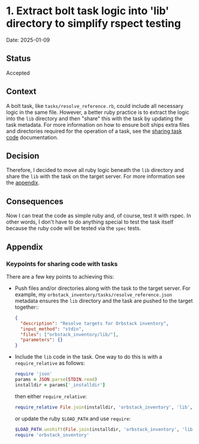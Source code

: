 # 1. Extract bolt task logic into 'lib' directory to simplify rspect testing

Date: 2025-01-09

## Status

Accepted

## Context

A bolt task, like `tasks/resolve_reference.rb`, could include all necessary logic in the same file.  However, a better ruby practice is to extract the logic into the `lib` directory and then "share" this with the task by updating the task metadata. For more information on how to ensure bolt ships extra files and directories required for the operation of a task, see the [sharing task code](https://www.puppet.com/docs/bolt/latest/writing_tasks#sharing-task-code) documentation.

## Decision

Therefore, I decided to move all ruby logic beneath the `lib` directory and share the `lib` with the task on the target server.  For more information see the [appendix](#keypoints-for-sharing-code-with-tasks).

## Consequences

Now I can treat the code as simple ruby and, of course, test it with rspec.  In other words, I don't have to do anything special to test the task itself because the ruby code will be tested via the `spec` tests.

## Appendix

### Keypoints for sharing code with tasks

There are a few key points to achieving this:

* Push files and/or directories along with the task to the target server.  For example, my `orbstack_inventory/tasks/resolve_reference.json` metadata ensures the `lib` directory and the task are pushed to the target together::

  ```json
  {
    "description": "Resolve targets for Orbstack inventory",
    "input_method": "stdin",
    "files": ["orbstack_inventory/lib/"],
    "parameters": {}
  }
  ```

* Include the `lib` code in the task.  One way to do this is with a `require_relative` as follows:

  ```ruby
  require 'json'
  params = JSON.parse(STDIN.read)
  installdir = params['_installdir']
  ```
  
  then either `require_relative`:
  
  ```ruby
  require_relative File.join(installdir, 'orbstack_inventory', 'lib', 'orbstack_inventory.rb')
  ```
  
  or update the ruby `$LOAD_PATH` and use `require`:
  
  ```ruby
  $LOAD_PATH.unshift(File.join(installdir, 'orbstack_inventory', 'lib'))                                    # 
  require 'orbstack_inventory'
  ```
